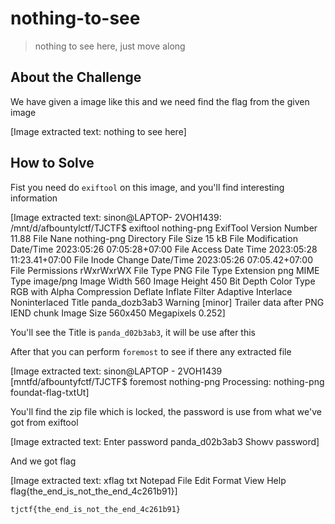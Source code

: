 # nothing-to-see
> nothing to see here, just move along

## About the Challenge

We have given a image like this and we need find the flag from the given image


[Image extracted text: nothing to see here]


## How to Solve

Fist you need do `exiftool` on this image, and you'll find interesting information


[Image extracted text: sinon@LAPTOP- 2VOH1439: /mnt/d/afbountylctf/TJCTF$
exiftool nothing-png
ExifTool
Version
Number
11.88
File
Nane
nothing-png
Directory
File
Size
15 kB
File Modification Date/Time
2023:05:26 07:05:28+07:00
File
Access Date
Time
2023:05:28 11:23.41+07:00
File Inode Change Date/Time
2023:05:26 07:05.42+07:00
File
Permissions
rWxrWxrWX
File Type
PNG
File Type
Extension
png
MIME Type
image/png
Image Width
560
Image Height
450
Bit Depth
Color Type
RGB with Alpha
Compression
Deflate
Inflate
Filter
Adaptive
Interlace
Noninterlaced
Title
panda_dozb3ab3
Warning
[minor]
Trailer data after PNG IEND chunk
Image Size
560x450
Megapixels
0.252]


You'll see the Title is `panda_d02b3ab3`, it will be use after this

After that you can perform `foremost` to see if there any extracted file


[Image extracted text: sinon@LAPTOP - 2VOH1439
[mntfd/afbountyfctf/TJCTF$
foremost nothing-png
Processing: nothing-png
foundat-flag-txtUt]


You'll find the zip file which is locked, the password is use from what we've got from exiftool


[Image extracted text: Enter password
panda_d02b3ab3
Showv password]


And we got flag


[Image extracted text: xflag txt
Notepad
File
Edit
Format
View
Help
flag{the_end_is_not_the_end_4c261b91}]


```
tjctf{the_end_is_not_the_end_4c261b91}
```